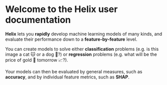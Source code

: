# Welcome to the Helix user documentation

**Helix** lets you **rapidly** develop machine learning models of many kinds, and evaluate their performance down to a **feature-by-feature** level.

You can create models to solve either **classification** problems (e.g. is this image a cat 🐱 or a dog 🐶?)
or **regression** problems (e.g. what will be the price of gold 🏅 tomorrow 📈?).

Your models can then be evaluated by general measures, such as **accuracy**, and by individual feature metrics,
such as **SHAP**.